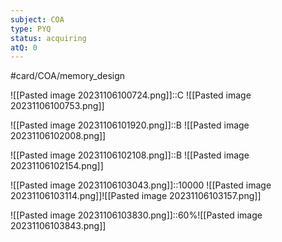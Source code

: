 ```yaml
---
subject: COA
type: PYQ
status: acquiring
atQ: 0
---
```

#card/COA/memory_design 

![[Pasted image 20231106100724.png]]::C ![[Pasted image 20231106100753.png]] <!--SR:!2024-01-30,59,310-->

![[Pasted image 20231106101920.png]]::B ![[Pasted image 20231106102008.png]] <!--SR:!2023-12-15,13,270-->

![[Pasted image 20231106102108.png]]::B ![[Pasted image 20231106102154.png]] <!--SR:!2023-12-25,17,270-->

![[Pasted image 20231106103043.png]]::10000 ![[Pasted image 20231106103114.png]]![[Pasted image 20231106103157.png]] <!--SR:!2024-01-15,44,290-->

![[Pasted image 20231106103830.png]]::60%![[Pasted image 20231106103843.png]] <!--SR:!2024-02-03,63,310-->

